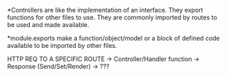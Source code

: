 *Controllers are like the implementation of an interface. They export functions for other files to use. They are commonly imported by routes to be used and made available.

*module.exports make a function/object/model or a block of defined code available to be imported by other files.

HTTP REQ TO A SPECIFIC ROUTE ->  Controller/Handler function -> Response (Send/Set/Render) -> ???